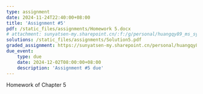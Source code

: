 ```yaml
---
type: assignment
date: 2024-11-24T22:40:00+08:00
title: 'Assignment #5'
pdf: /static_files/assignments/Homework 5.docx
# attachment: sunyatsen-my.sharepoint.cn/:f:/g/personal/huangqy89_ms_sysu_edu_cn/En6Hv-MsAVBAryv6Gc__N3kBPoV_gh0fH4_g4vEhm6Qj4Q?e=IsSSZE
solutions: /static_files/assignments/Solution5.pdf
graded_assignment: https://sunyatsen-my.sharepoint.cn/personal/huangqy89_ms_sysu_edu_cn/_layouts/15/onedrive.aspx?id=%2Fpersonal%2Fhuangqy89%5Fms%5Fsysu%5Fedu%5Fcn%2FDocuments%2F2024%2DFall%2DComputer%20Networks%2FHomework%205&ga=1
due_event: 
    type: due
    date: 2024-12-02T08:00:00+08:00
    description: 'Assignment #5 due'
---
```

Homework of Chapter 5
